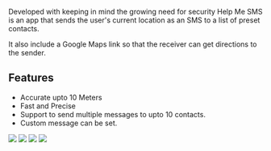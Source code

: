 
Developed with keeping in mind the growing need for security Help Me SMS is an app that sends the user's current location as an SMS to a list of preset contacts. 

It also include a Google Maps link so that the receiver can get directions to the sender.

## Features
- Accurate upto 10 Meters
- Fast and Precise
- Support to send multiple messages to upto 10 contacts.
- Custom message can be set.

![](https://github.com/GauravKanted/Help-Me-SMS/blob/master/Screenshots/SS1.jpeg=250x250)
![](https://github.com/GauravKanted/Help-Me-SMS/blob/master/Screenshots/SS2.jpeg=250x250)
![](https://github.com/GauravKanted/Help-Me-SMS/blob/master/Screenshots/SS3.jpeg=250x250)
![](https://github.com/GauravKanted/Help-Me-SMS/blob/master/Screenshots/SS4.jpeg=250x250)

